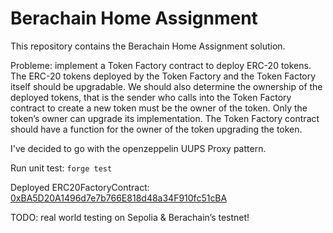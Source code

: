 # Berachain Home Assignment

This repository contains the Berachain Home Assignment solution.

Probleme: implement a Token Factory contract to deploy ERC-20 tokens. The ERC-20 tokens deployed by the Token Factory
and the Token Factory itself should be upgradable. We should also determine the ownership of the deployed tokens, that
is the sender who calls into the Token Factory contract to create a new token must be the owner of the token. Only the
token’s owner can upgrade its implementation. The Token Factory contract should have a function for the owner of the
token upgrading the token.

I've decided to go with the openzeppelin UUPS Proxy pattern.

Run unit test: `forge test`

Deployed ERC20FactoryContract:
[0xBA5D20A1496d7e7b766E818d48a34F910fc51cBA](https://sepolia.etherscan.io/address/0xBA5D20A1496d7e7b766E818d48a34F910fc51cBA)

TODO: real world testing on Sepolia & Berachain’s testnet!

